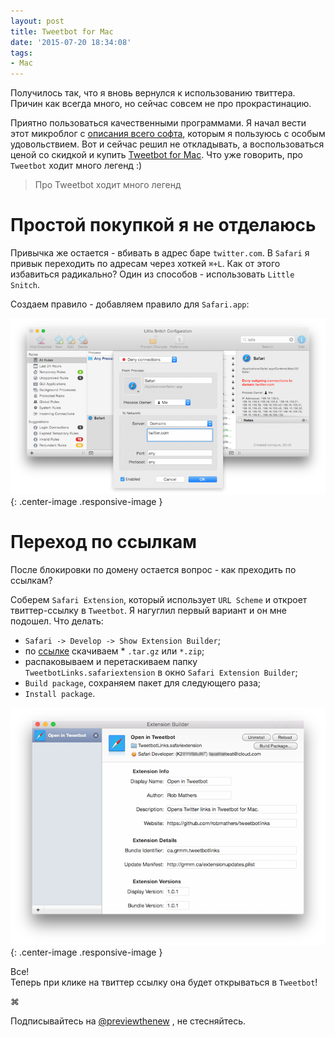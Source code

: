 ```yaml
---
layout: post
title: Tweetbot for Mac
date: '2015-07-20 18:34:08'
tags:
- Mac
---
```


Получилось так, что я вновь вернулся к использованию твиттера.
Причин как всегда много, но сейчас совсем не про прокрастинацию.

Приятно пользоваться качественными программами. Я начал вести этот микроблог с [описания всего софта](http://pavel.miroshnichen.co/2015/01/17/setup-2015/), которым я пользуюсь с особым удовольствием. Вот и сейчас решил не откладывать, а воспользоваться ценой со скидкой и купить [Tweetbot for Mac](https://geo.itunes.apple.com/ru/app/tweetbot-for-twitter/id557168941?mt=12&uo=4&at=1001l9qh&ct=blog). Что уже говорить, про `Tweetbot` ходит много легенд :)

>Про Tweetbot ходит много легенд

# Простой покупкой я не отделаюсь
Привычка же остается - вбивать в адрес баре `twitter.com`. В `Safari` я привык переходить по адресам через хоткей `⌘+L`. Как от этого избавиться радикально? Один из способов - использовать `Little Snitch`.

Создаем правило - добавляем правило для `Safari.app`:

![](/images/2015/07/Screen-Shot-2015-07-20-at-21-03-19.png){: .center-image .responsive-image }

# Переход по ссылкам
После блокировки по домену остается вопрос - как преходить по ссылкам?

Соберем `Safari Extension`, который использует `URL Scheme` и откроет твиттер-ссылку в `Tweetbot`. Я нагуглил первый вариант и он мне подошел. Что делать:

* `Safari -> Develop -> Show Extension Builder`;
* по [ссылке](http://robmathers.github.io/tweetbotlinks/) скачиваем * `.tar.gz` или `*.zip`;
* распаковываем и перетаскиваем папку `TweetbotLinks.safariextension` в окно `Safari Extension Builder`;
* `Build package`, сохраняем пакет для следующего раза;
* `Install package`.

![](/images/2015/07/Screen-Shot-2015-07-20-at-21-11-57-1.png){: .center-image .responsive-image }


Все!   
Теперь при клике на твиттер ссылку она будет открываться в `Tweetbot`!

⌘

Подписывайтесь на [@previewthenew](https://twitter.com/previewthenew) , не стесняйтесь.
